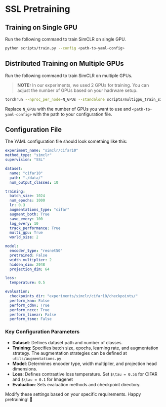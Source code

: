 # SSL Pretraining

## Training on Single GPU

Run the following command to train SimCLR on single GPU.

```bash
python scripts/train.py --config <path-to-yaml-config>
```

## Distributed Training on Multiple GPUs

Run the following command to train SimCLR on multiple GPUs.
> **NOTE:** In our experiments, we used 2 GPUs for training. You can adjust the number of GPUs based on your hadrware setup.

```bash
torchrun --nproc_per_node=N_GPUs --standalone scripts/multigpu_train_simclr.py --config <path-to-yaml-config>
```

Replace `N_GPUs` with the number of GPUs you want to use and `<path-to-yaml-config>` with the path to your configuration file.

## Configuration File

The YAML configuration file should look something like this:

```yaml
experiment_name: "simclr/cifar10"
method_type: "simclr"
supervision: "SSL"

dataset:
  name: "cifar10"
  path: "./data/"
  num_output_classes: 10

training:
  batch_size: 1024
  num_epochs: 1000
  lr: 0.3
  augmentations_type: "cifar"
  augment_both: True
  save_every: 100
  log_every: 10
  track_performance: True
  multi_gpu: True
  world_size: 2

model:
  encoder_type: "resnet50"
  pretrained: False
  width_multiplier: 2
  hidden_dim: 2048
  projection_dim: 64

loss:
  temperature: 0.5

evaluation:
  checkpoints_dir: "experiments/simclr/cifar10/checkpoints/"
  perform_knn: False
  perform_cdnv: True
  perform_nccc: True
  perform_linear: False
  perform_tsne: False
```

### Key Configuration Parameters

- **Dataset**: Defines dataset path and number of classes.
- **Training**: Specifies batch size, epochs, learning rate, and augmentation strategy. The augmentation strategies can be defined at `utils/augmentations.py`
- **Model**: Determines encoder type, width multiplier, and projection head dimensions.
- **Loss**: Defines contrastive loss temperature. Set `$\tau = 0.5$` for CIFAR and `$\tau = 0.1` for Imagenet
- **Evaluation**: Sets evaluation methods and checkpoint directory.

Modify these settings based on your specific requirements. Happy pretraining! 🚀
